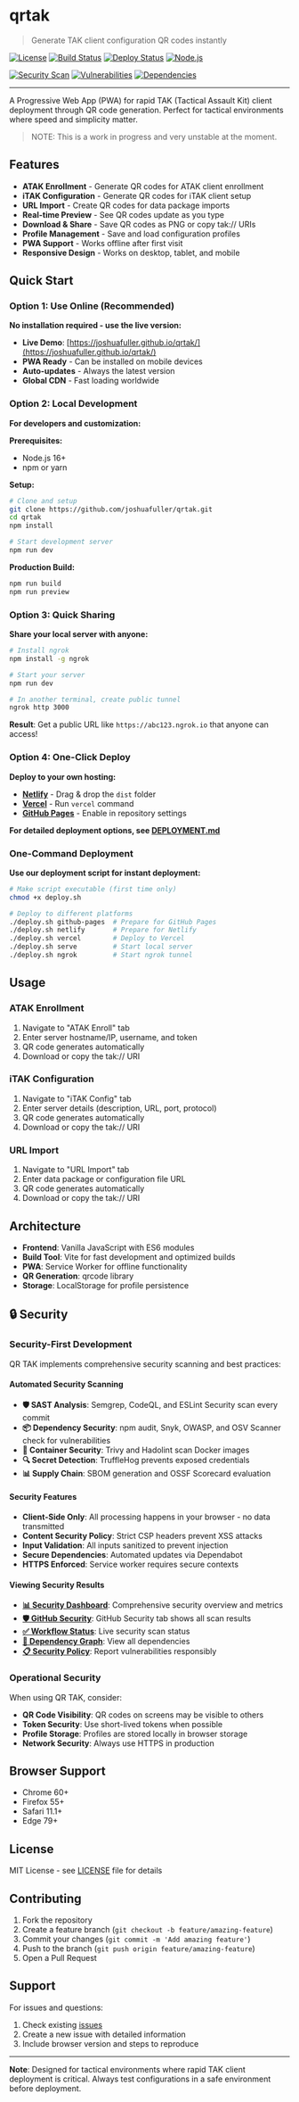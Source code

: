 # qrtak

> Generate TAK client configuration QR codes instantly

[![License](https://img.shields.io/badge/license-MIT-brightgreen)](LICENSE) [![Build Status](https://img.shields.io/badge/build-passing-brightgreen)](https://github.com/joshuafuller/qrtak/actions) [![Deploy Status](https://img.shields.io/badge/deploy-success-brightgreen)](https://joshuafuller.github.io/qrtak/) [![Node.js](https://img.shields.io/badge/Node.js-20.x-brightgreen)](https://nodejs.org/)

[![Security Scan](https://github.com/joshuafuller/qrtak/actions/workflows/security-enhanced.yml/badge.svg)](https://github.com/joshuafuller/qrtak/actions/workflows/security-enhanced.yml) [![Vulnerabilities](https://img.shields.io/snyk/vulnerabilities/github/joshuafuller/qrtak?label=vulnerabilities)](https://github.com/joshuafuller/qrtak/security) [![Dependencies](https://img.shields.io/librariesio/github/joshuafuller/qrtak?label=dependencies)](https://github.com/joshuafuller/qrtak/network/dependencies)

---

A Progressive Web App (PWA) for rapid TAK (Tactical Assault Kit) client deployment through QR code generation. Perfect for tactical environments where speed and simplicity matter.

> NOTE: This is a work in progress and very unstable at the moment.

## Features

- **ATAK Enrollment** - Generate QR codes for ATAK client enrollment
- **iTAK Configuration** - Generate QR codes for iTAK client setup  
- **URL Import** - Create QR codes for data package imports
- **Real-time Preview** - See QR codes update as you type
- **Download & Share** - Save QR codes as PNG or copy tak:// URIs
- **Profile Management** - Save and load configuration profiles
- **PWA Support** - Works offline after first visit
- **Responsive Design** - Works on desktop, tablet, and mobile

## Quick Start

### Option 1: Use Online (Recommended)
**No installation required - use the live version:**
- **Live Demo**: [https://joshuafuller.github.io/qrtak/](https://joshuafuller.github.io/qrtak/)
- **PWA Ready** - Can be installed on mobile devices
- **Auto-updates** - Always the latest version
- **Global CDN** - Fast loading worldwide

### Option 2: Local Development
**For developers and customization:**

**Prerequisites:**
- Node.js 16+ 
- npm or yarn

**Setup:**
```bash
# Clone and setup
git clone https://github.com/joshuafuller/qrtak.git
cd qrtak
npm install

# Start development server
npm run dev
```

**Production Build:**
```bash
npm run build
npm run preview
```

### Option 3: Quick Sharing
**Share your local server with anyone:**
```bash
# Install ngrok
npm install -g ngrok

# Start your server
npm run dev

# In another terminal, create public tunnel
ngrok http 3000
```

**Result**: Get a public URL like `https://abc123.ngrok.io` that anyone can access!

### Option 4: One-Click Deploy
**Deploy to your own hosting:**
- **[Netlify](https://netlify.com)** - Drag & drop the `dist` folder
- **[Vercel](https://vercel.com)** - Run `vercel` command
- **[GitHub Pages](https://pages.github.com)** - Enable in repository settings

**For detailed deployment options, see [DEPLOYMENT.md](docs/DEPLOYMENT.md)**

### One-Command Deployment
**Use our deployment script for instant deployment:**
```bash
# Make script executable (first time only)
chmod +x deploy.sh

# Deploy to different platforms
./deploy.sh github-pages  # Prepare for GitHub Pages
./deploy.sh netlify       # Prepare for Netlify
./deploy.sh vercel        # Deploy to Vercel
./deploy.sh serve         # Start local server
./deploy.sh ngrok         # Start ngrok tunnel
```

## Usage

### ATAK Enrollment
1. Navigate to "ATAK Enroll" tab
2. Enter server hostname/IP, username, and token
3. QR code generates automatically
4. Download or copy the tak:// URI

### iTAK Configuration  
1. Navigate to "iTAK Config" tab
2. Enter server details (description, URL, port, protocol)
3. QR code generates automatically
4. Download or copy the tak:// URI

### URL Import
1. Navigate to "URL Import" tab
2. Enter data package or configuration file URL
3. QR code generates automatically
4. Download or copy the tak:// URI

## Architecture

- **Frontend**: Vanilla JavaScript with ES6 modules
- **Build Tool**: Vite for fast development and optimized builds
- **PWA**: Service Worker for offline functionality
- **QR Generation**: qrcode library
- **Storage**: LocalStorage for profile persistence

## 🔒 Security

### Security-First Development

QR TAK implements comprehensive security scanning and best practices:

#### Automated Security Scanning
- **🛡️ SAST Analysis**: Semgrep, CodeQL, and ESLint Security scan every commit
- **📦 Dependency Security**: npm audit, Snyk, OWASP, and OSV Scanner check for vulnerabilities
- **🐳 Container Security**: Trivy and Hadolint scan Docker images
- **🔍 Secret Detection**: TruffleHog prevents exposed credentials
- **📊 Supply Chain**: SBOM generation and OSSF Scorecard evaluation

#### Security Features
- **Client-Side Only**: All processing happens in your browser - no data transmitted
- **Content Security Policy**: Strict CSP headers prevent XSS attacks
- **Input Validation**: All inputs sanitized to prevent injection
- **Secure Dependencies**: Automated updates via Dependabot
- **HTTPS Enforced**: Service worker requires secure contexts

#### Viewing Security Results
- **[📊 Security Dashboard](docs/SECURITY-DASHBOARD.md)**: Comprehensive security overview and metrics
- **[🛡️ GitHub Security](https://github.com/joshuafuller/qrtak/security)**: GitHub Security tab shows all scan results
- **[✅ Workflow Status](https://github.com/joshuafuller/qrtak/actions/workflows/security-enhanced.yml)**: Live security scan status
- **[🔗 Dependency Graph](https://github.com/joshuafuller/qrtak/network/dependencies)**: View all dependencies
- **[📋 Security Policy](SECURITY.md)**: Report vulnerabilities responsibly

### Operational Security

When using QR TAK, consider:

- **QR Code Visibility**: QR codes on screens may be visible to others
- **Token Security**: Use short-lived tokens when possible
- **Profile Storage**: Profiles are stored locally in browser storage
- **Network Security**: Always use HTTPS in production

## Browser Support

- Chrome 60+
- Firefox 55+ 
- Safari 11.1+
- Edge 79+

## License

MIT License - see [LICENSE](LICENSE) file for details

## Contributing

1. Fork the repository
2. Create a feature branch (`git checkout -b feature/amazing-feature`)
3. Commit your changes (`git commit -m 'Add amazing feature'`)
4. Push to the branch (`git push origin feature/amazing-feature`)
5. Open a Pull Request

## Support

For issues and questions:
1. Check existing [issues](https://github.com/joshuafuller/qrtak/issues)
2. Create a new issue with detailed information
3. Include browser version and steps to reproduce

---

**Note**: Designed for tactical environments where rapid TAK client deployment is critical. Always test configurations in a safe environment before deployment.